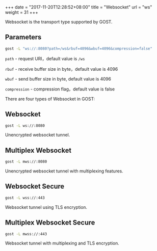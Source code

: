 +++
date = "2017-11-20T12:28:52+08:00"
title = "Websocket"
url = "ws"
weight = 31
+++

Websocket is the transport type supported by GOST. 

## Parameters

```bash
gost -L "ws://:8080?path=/ws&rbuf=4096&wbuf=4096&compression=false"
```

`path` - request URI，default value is `/ws`　

`rbuf` - receive buffer size in byte，default value is 4096

`wbuf` - send buffer size in byte, default value is 4096

`compression` - compression flag，default value is false


There are four types of Websocket in GOST:

## Websocket

```bash
gost -L ws://:8080
```

Unencrypted websocket tunnel.

## Multiplex Websocket

```bash
gost -L mws://:8080
```

Unencrypted websocket tunnel with multiplexing features.

## Websocket Secure

```bash
gost -L wss://:443
```

Websocket tunnel using TLS encryption.

## Multiplex Websocket Secure

```bash
gost -L mwss://:443
```

Websocket tunnel with multiplexing and TLS encryption.
